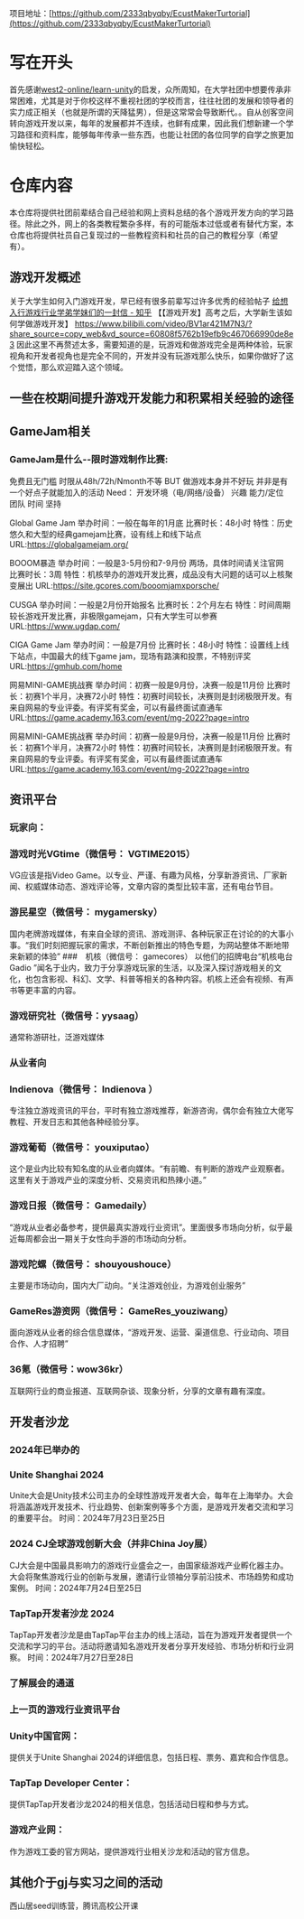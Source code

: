 项目地址：[https://github.com/2333qbyqby/EcustMakerTurtorial](https://github.com/2333qbyqby/EcustMakerTurtorial)

# 写在开头
首先感谢[west2-online/learn-unity](https://github.com/west2-online/learn-unity)的启发，众所周知，在大学社团中想要传承非常困难，尤其是对于你校这样不重视社团的学校而言，往往社团的发展和领导者的实力成正相关（也就是所谓的天降猛男），但是这常常会导致断代。。自从创客空间转向游戏开发以来，每年的发展都并不连续，也鲜有成果，因此我们想新建一个学习路径和资料库，能够每年传承一些东西，也能让社团的各位同学的自学之旅更加愉快轻松。
# 仓库内容
本仓库将提供社团前辈结合自己经验和网上资料总结的各个游戏开发方向的学习路径。除此之外，网上的各类教程繁杂多样，有的可能版本过低或者有替代方案，本仓库也将提供社员自己复现过的一些教程资料和社员的自己的教程分享（希望有）。

## 游戏开发概述
关于大学生如何入门游戏开发，早已经有很多前辈写过许多优秀的经验帖子
[给想入行游戏行业学弟学妹们的一封信 - 知乎](https://zhuanlan.zhihu.com/p/274960957)
【【游戏开发】高考之后，大学新生该如何学做游戏开发】 https://www.bilibili.com/video/BV1ar421M7N3/?share_source=copy_web&vd_source=60808f5762b19efb9c467066990de8e3
因此这里不再赘述太多，需要知道的是，玩游戏和做游戏完全是两种体验，玩家视角和开发者视角也是完全不同的，开发并没有玩游戏那么快乐，如果你做好了这个觉悟，那么欢迎踏入这个领域。

## 一些在校期间提升游戏开发能力和积累相关经验的途径

## GameJam相关
### GameJam是什么--限时游戏制作比赛:
免费且无门槛
时限从48h/72h/Nmonth不等
BUT
做游戏本身并不好玩
并非是有一个好点子就能加入的活动
Need：
开发环境（电/网络/设备）
兴趣
能力/定位
团队 
时间
坚持

Global Game Jam
举办时间：一般在每年的1月底
比赛时长：48小时
特性：历史悠久和大型的经典gamejam比赛，设有线上和线下站点
URL:https://globalgamejam.org/

BOOOM暴造
举办时间：一般是3-5月份和7-9月份 两场，具体时间请关注官网
比赛时长：3周
特性：机核举办的游戏开发比赛，成品没有大问题的话可以上核聚变展出
URL:https://site.gcores.com/booomjamxporsche/

CUSGA
举办时间：一般是2月份开始报名
比赛时长：2个月左右
特性：时间周期较长游戏开发比赛，非极限gamejam，只有大学生可以参赛
URL:https://www.ugdap.com/

CIGA Game Jam
举办时间：一般是7月份
比赛时长：48小时
特性：设置线上线下站点，中国最大的线下game jam，现场有路演和投票，不特别评奖
URL:https://gmhub.com/home

网易MINI-GAME挑战赛
举办时间：初赛一般是9月份，决赛一般是11月份
比赛时长：初赛1个半月，决赛72小时
特性：初赛时间较长，决赛则是封闭极限开发。有来自网易的专业评委。有评奖有奖金，可以有最终面试直通车
URL:https://game.academy.163.com/event/mg-2022?page=intro

网易MINI-GAME挑战赛
举办时间：初赛一般是9月份，决赛一般是11月份
比赛时长：初赛1个半月，决赛72小时
特性：初赛时间较长，决赛则是封闭极限开发。有来自网易的专业评委。有评奖有奖金，可以有最终面试直通车
URL:https://game.academy.163.com/event/mg-2022?page=intro

## 资讯平台
### 玩家向：
### 游戏时光VGtime（微信号： VGTIME2015）
VG应该是指Video Game。以专业、严谨、有趣为风格，分享新游资讯、厂家新闻、权威媒体动态、游戏评论等，文章内容的类型比较丰富，还有电台节目。
### 游民星空（微信号： mygamersky）
国内老牌游戏媒体，有来自全球的资讯、游戏测评、各种玩家正在讨论的的大事小事。“我们时刻把握玩家的需求，不断创新推出的特色专题，为网站整体不断地带来新颖的体验”
###　机核（微信号： gamecores）
以他们的招牌电台“机核电台Gadio ”闻名于业内，致力于分享游戏玩家的生活，以及深入探讨游戏相关的文化，也包含影视、科幻、文学、科普等相关的各种内容。机核上还会有视频、有声书等更丰富的内容。
### 游戏研究社（微信号：yysaag）
通常称游研社，泛游戏媒体
### 从业者向
### Indienova（微信号： Indienova ）
专注独立游戏资讯的平台，平时有独立游戏推荐，新游咨询，偶尔会有独立大佬写教程、开发日志和其他各种经验分享。
### 游戏葡萄（微信号： youxiputao）
这个是业内比较有知名度的从业者向媒体。“有前瞻、有判断的游戏产业观察者。这里有关于游戏产业的深度分析、交易资讯和热辣小道。”
### 游戏日报（微信号： Gamedaily）
“游戏从业者必备参考，提供最真实游戏行业资讯”。里面很多市场向分析，似乎最近每周都会出一期关于女性向手游的市场动向分析。
### 游戏陀螺（微信号： shouyoushouce）
主要是市场动向，国内大厂动向。“关注游戏创业，为游戏创业服务”
### GameRes游资网（微信号： GameRes_youziwang）
面向游戏从业者的综合信息媒体，“游戏开发、运营、渠道信息、行业动向、项目合作、人才招聘”
### 36氪（微信号：wow36kr）
互联网行业的商业报道、互联网杂谈、现象分析，分享的文章有趣有深度。

## 开发者沙龙
### 2024年已举办的
### Unite Shanghai 2024
Unite大会是Unity技术公司主办的全球性游戏开发者大会，每年在上海举办。大会将涵盖游戏开发技术、行业趋势、创新案例等多个方面，是游戏开发者交流和学习的重要平台。
时间：2024年7月23日至25日
### 2024 CJ全球游戏创新大会（并非China Joy展）
CJ大会是中国最具影响力的游戏行业盛会之一，由国家级游戏产业孵化器主办。大会将聚焦游戏行业的创新与发展，邀请行业领袖分享前沿技术、市场趋势和成功案例。
时间：2024年7月24日至25日
### TapTap开发者沙龙 2024
TapTap开发者沙龙是由TapTap平台主办的线上活动，旨在为游戏开发者提供一个交流和学习的平台。活动将邀请知名游戏开发者分享开发经验、市场分析和行业洞察。
时间：2024年7月27日至28日

### 了解展会的通道
### 上一页的游戏行业资讯平台
### Unity中国官网：
提供关于Unite Shanghai 2024的详细信息，包括日程、票务、嘉宾和合作信息。
### TapTap Developer Center：
提供TapTap开发者沙龙2024的相关信息，包括活动日程和参与方式。
### 游戏产业网：
作为游戏工委的官方网站，提供游戏行业相关沙龙和活动的官方信息。

## 其他介于gj与实习之间的活动

西山居seed训练营，腾讯高校公开课